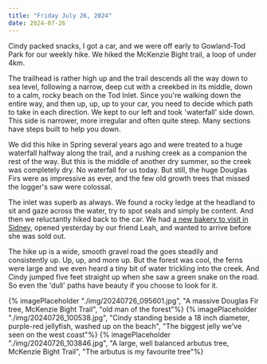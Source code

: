 ```yaml
---
title: "Friday July 26, 2024"
date: 2024-07-26
---
```

Cindy packed snacks, I got a car, and we were off early to Gowland-Tod Park for our weekly hike.  We hiked the McKenzie Bight trail, a loop of under 4km.

The trailhead is rather high up and the trail descends all the way down to sea level, following a narrow, deep cut with a creekbed in its middle, down to a calm, rocky beach on the Tod Inlet.  Since you're walking down the entire way, and then up, up, up to your car, you need to decide which path to take in each direction.  We kept to our left and took 'waterfall' side down. This side is narrower, more irregular and often quite steep.  Many sections have steps built to help you down.  

We did this hike in Spring several years ago and were treated to a huge waterfall halfway along the trail, and a rushing creek as a companion the rest of the way.  But this is the middle of another dry summer, so the creek was completely dry.  No waterfall for us today.  But still, the huge Douglas Firs were as impressive as ever, and the few old growth trees that missed the logger's saw were colossal. 

The inlet was superb as always.  We found a rocky ledge at the headland to sit and gaze across the water, try to spot seals and simply be content. And then we reluctantly hiked back to the car.  We had [a new bakery to visit in Sidney](), opened yesterday by our friend Leah, and wanted to arrive before she was sold out.

The hike up is a wide, smooth gravel road the goes steadily and consistently up.  Up, up, and more up.  But the forest was cool, the ferns were large and we even heard a tiny bit of water trickling into the creek.  And Cindy jumped five feet straight up when she saw a green snake on the road.  So even the 'dull' paths have beauty if you choose to look for it.


{% imagePlaceholder "./img/20240726_095601.jpg", "A massive Douglas Fir tree, McKenzie Bight Trail", "old man of the forest"%}
{% imagePlaceholder "./img/20240726_100538.jpg", "Cindy standing beside a 18 inch diameter, purple-red jellyfish, washed up on the beach", "The biggest jelly we've seen on the west coast"%}
{% imagePlaceholder "./img/20240726_103846.jpg", "A large, well balanced arbutus tree, McKenzie Bight Trail", "The arbutus is my favourite tree"%}
